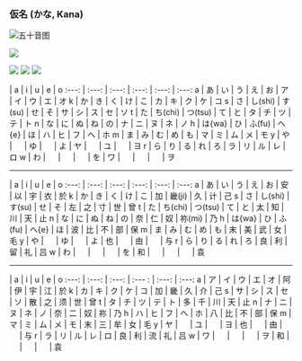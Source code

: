 ### 仮名 (かな, Kana)

![五十音图](http://n1image.hjfile.cn/qa/2017/02/27/05f3be4c1e61547170c53f5daa7a45c8.png?imageView2/2/w/768)

![](https://gss0.baidu.com/94o3dSag_xI4khGko9WTAnF6hhy/zhidao/wh%3D600%2C800/sign=4b97d57678f0f736d8ab44073a659f21/fc1f4134970a304ec5ec43f3d1c8a786c8175ce9.jpg)

![](https://gss0.baidu.com/-4o3dSag_xI4khGko9WTAnF6hhy/zhidao/wh%3D600%2C800/sign=359fb87c51fbb2fb347e50147f7a0c9c/4afbfbedab64034f14817227abc379310a551d46.jpg)
![](https://gss0.baidu.com/9fo3dSag_xI4khGko9WTAnF6hhy/zhidao/wh%3D600%2C800/sign=af1a513b2c34349b74536683f9da39f6/2f738bd4b31c87012bbc02c7237f9e2f0708ff8d.jpg)
![](https://gss0.baidu.com/94o3dSag_xI4khGko9WTAnF6hhy/zhidao/wh%3D600%2C800/sign=71f02ffd8e13632715b8ca35a1bf8cd4/0e2442a7d933c895b16c2b5ad51373f082020084.jpg)

  | a | i | u | e | o
:---: | :---: | :---: | :---: | :---: | :---:
a | あ | い | う | え | お
  | ア | イ | ウ | エ | オ
k | か | き | く | け | こ
  | カ | キ | ク | ケ | コ
s | さ | し(shi) | す(su) | せ | そ
  | サ | シ | ス | セ | ソ
t | た | ち(chi) | つ(tsu) | て | と
  | タ | チ | ツ | テ | ト
n | な | に | ぬ | ね | の
  | ナ | ニ | ヌ | ネ | ノ
h | は{wa} | ひ | ふ(fu) | へ{e} | ほ
  | ハ | ヒ | フ | ヘ | ホ
m | ま | み | む | め | も
  | マ | ミ | ム | メ | モ
y | や | 　 | ゆ | 　 | よ
  | ヤ | 　 | ユ | 　 | ヨ
r | ら | り | る | れ | ろ
  | ラ | リ | ル | レ | ロ
w | わ | 　 | 　 | 　 | を
  | ワ | 　 | 　 | 　 | ヲ

---

  | a | i | u | e | o
:---: | :---: | :---: | :---: | :---: | :---:
a | あ | い | う | え | お
  | 安 | 以 | 宇 | 衣 | 於
k | か | き | く | け | こ
  | 加 | 畿(ji) | 久 | 计 | 己
s | さ | し(shi) | す(su) | せ | そ
  | 左 | 之 | 寸 | 世 | 曾
t | た | ち(chi) | つ(tsu) | て | と
  | 太 | 知 | 川 | 天 | 止
n | な | に | ぬ | ね | の
  | 奈 | 仁 | 奴 | 祢(mi) | 乃
h | は{wa} | ひ | ふ(fu) | へ{e} | ほ
  | 波 | 比 | 不 | 部 | 保
m | ま | み | む | め | も
  | 末 | 美 | 武 | 女 | 毛
y | や | 　 | ゆ | 　 | よ
  | 也 | 　 | 由 | 　 | 与
r | ら | り | る | れ | ろ
  | 良 | 利 | 留 | 礼 | 吕
w | わ | 　 | 　 | 　 | を
  | 和 | 　 | 　 | 　 | 袁

---

| a | i | u | e | o
:---: | :---: | :---: | :--- : | :---: | :---:
a | ア | イ | ウ | エ | オ
  | 阿 | 伊 | 宇 | 江 | 於
k | カ | キ | ク | ケ | コ
  | 加 | 畿 | 久 | 介 | 己
s | サ | シ | ス | セ | ソ
  | 散 | 之 | 须 | 世 | 曾
t | タ | チ | ツ | テ | ト
  | 多 | 千 | 川 | 天 | 止
n | ナ | ニ | ヌ | ネ | ノ
  | 奈 | 二 | 奴 | 祢 | 乃
h | ハ | ヒ | フ | ヘ | ホ
  | 八 | 比 | 不 | 部 | 保
m | マ | ミ | ム | メ | モ
  | 末 | 三 | 牟 | 女 | 毛
y | ヤ | 　 | ユ | 　 | ヨ
  | 也 | 　 | 由 | 　 | 与
r | ラ | リ | ル | レ | ロ
  | 良 | 利 | 流 | 礼 | 吕
w | ワ | 　 | 　 | 　 | ヲ
  | 和 | 　 | 　 | 　 | 袁
